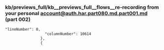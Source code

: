 ### kb/previews_full/kb__previews_full__flows__re-recording from your personal account@auth.har.part080.md.part001.md (part 002)

```md
"lineNumber": 0,
                  "columnNumber": 10614
                },
                {
            
```

```

